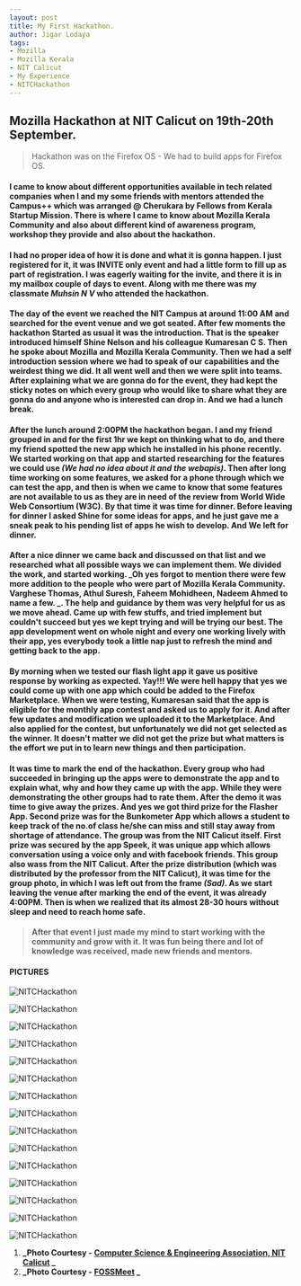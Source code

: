 ```yaml
---
layout: post
title: My First Hackathon.
author: Jigar Lodaya
tags:
- Mozilla
- Mozilla Kerala
- NIT Calicut
- My Experience
- NITCHackathon
---
```

## Mozilla Hackathon at NIT Calicut on 19th-20th September.


> Hackathon was on the Firefox OS - We had to build apps for Firefox OS.


#### I came to know about different opportunities available in tech related companies when I and my some friends with mentors attended the **Campus++** which was arranged @ Cherukara by **Fellows from Kerala Startup Mission**. There is where I came to know about **Mozilla Kerala Community** and also about different kind of awareness program, workshop they provide and also about the hackathon.


#### I had no proper idea of how it is done and what it is gonna happen. I just registered for it, it was **INVITE** only event and had a little form to fill up as part of registration. I was eagerly waiting for the invite, and there it is in my mailbox couple of days to event. Along with me there was my classmate *Muhsin N V* who attended the hackathon.


#### The day of the event we reached the NIT Campus at around 11:00 AM and searched for the event venue and we got seated. After few moments the hackathon Started as usual it was the introduction. That is the speaker introduced himself **Shine Nelson** and his colleague **Kumaresan C S**. Then he spoke about **Mozilla and Mozilla Kerala Community**. Then we had a self introduction session where we had to speak of our capabilities and the weirdest thing we did. It all went well and then we were split into teams. After explaining what we are gonna do for the event, they had kept the sticky notes on which every group who would like to share what they are gonna do and anyone who is interested can drop in. And we had a lunch break.


#### After the lunch around 2:00PM the hackathon began. I and my friend grouped in and for the first 1hr we kept on thinking what to do, and there my friend spotted the new app which he installed in his phone recently. We started working on that app and started researching for the features we could use _(We had no idea about it and the webapis)_. Then after long time working on some features, we asked for a phone through which we can test the app, and then is when we came to know that some features are not available to us as they are in need of the review from **World Wide Web Consortium (W3C)**. By that time it was time for dinner. Before leaving for dinner I asked Shine for some ideas for apps, and he just gave me a sneak peak to his pending list of apps he wish to develop. And We left for dinner.


#### After a nice dinner we came back and discussed on that list and we researched what all possible ways we can implement them. We divided the work, and started working. **_Oh yes forgot to mention there were few more addition to the people who were part of Mozilla Kerala Community. Varghese Thomas, Athul Suresh, Faheem Mohidheen, Nadeem Ahmed to name a few. _**. The help and guidance by them was very helpful for us as we move ahead. Came up with few stuffs, and tried implement but couldn't succeed but yes we kept trying and will be trying our best. The app development went on whole night and every one working lively with their app, yes everybody took a little nap just to refresh the mind and getting back to the app.


#### By morning when we tested our flash light app it gave us positive response by working as expected. **Yay!!!** We were hell happy that yes we could come up with one app which could be added to the Firefox Marketplace. When we were testing, Kumaresan said that the app is eligible for the monthly app contest and asked us to apply for it. And after few updates and modification we uploaded it to the Marketplace. And also applied for the contest, but unfortunately we did not get selected as the winner. **It doesn't matter we did not get the prize but what matters is the effort we put in to learn new things and then participation**.


#### It was time to mark the end of the hackathon. Every group who had succeeded in bringing up the apps were to demonstrate the app and to explain what, why and how they came up with the app. While they were demonstrating the other groups had to rate them. After the demo it was time to give away the prizes. And yes we got third prize for the **Flasher App**. Second prize was for the **Bunkometer App** which allows a student to keep track of the no.of class he/she can miss and still stay away from shortage of attendance. The group was from the NIT Calicut itself. First prize was secured by the app **Speek**, it was unique app which allows conversation using a voice only and with facebook friends. This group also wass from the NIT Calicut. After the prize distribution (which was distributed by the professor from the NIT Calicut), it was time for the group photo, in which I was left out from the frame _(Sad)_. As we start leaving the venue after marking the end of the event, it was already 4:00PM. Then is when we realized that its almost 28-30 hours without sleep and need to reach home safe.


> #### After that event I just made my mind to start working with the community and grow with it. It was fun being there and **lot of knowledge was received, made new friends and mentors**.


#### PICTURES

![NITCHackathon](https://fbcdn-sphotos-b-a.akamaihd.net/hphotos-ak-xtp1/v/t1.0-9/12038343_879275695484279_125474247282022877_n.jpg?oh=97444a54abeaeefbb6f3dcfb3a9445b1&oe=57130B7C&__gda__=1461437321_ae10a8dae926f55702a694160d656061)

![NITCHackathon](https://scontent-sin1-1.xx.fbcdn.net/hphotos-xla1/v/t1.0-9/12049625_879275768817605_8066503289414056907_n.jpg?oh=a2ded6211e96c0d8aef960f523a5ab82&oe=571F3DBF)

![NITCHackathon](https://scontent-sin1-1.xx.fbcdn.net/hphotos-xtf1/v/t1.0-9/12004929_879275815484267_14122905039416896_n.jpg?oh=9115e0d21d8e14448d35ee0d0c059d8b&oe=56D4A548)

![NITCHackathon](https://fbcdn-sphotos-d-a.akamaihd.net/hphotos-ak-xft1/v/t1.0-9/11219096_879275878817594_5849302385617797104_n.jpg?oh=9e6723b222ea768ebc59378c2b88cfb5&oe=5715480D&__gda__=1460965767_932ec729a6cba12a581b32aec3496adb)

![NITCHackathon](https://scontent-sin1-1.xx.fbcdn.net/hphotos-xfa1/v/l/t1.0-9/12039619_879275842150931_3541759887040752126_n.jpg?oh=1aa516ab171df0a52e4ed0db845686d8&oe=56E3683C)

![NITCHackathon](https://scontent-sin1-1.xx.fbcdn.net/hphotos-xtf1/v/t1.0-9/11998827_879275862150929_9022736405486940706_n.jpg?oh=d35202ff7f512b0d4dca68ec93c596d9&oe=56E3F6D5)

![NITCHackathon](https://scontent-sin1-1.xx.fbcdn.net/hphotos-xat1/v/t1.0-9/12032036_879275858817596_5788322102458963283_n.jpg?oh=35c2d20aaf6c015e3a21146ba0e5e5ff&oe=57213864)

![NITCHackathon](https://scontent-sin1-1.xx.fbcdn.net/hphotos-xtf1/v/t1.0-9/12002287_879276468817535_3468574353239994268_n.jpg?oh=c8e13f0c378ba46e3b2470669bfdd7c9&oe=57139E3C)

![NITCHackathon](https://scontent-sin1-1.xx.fbcdn.net/hphotos-xpa1/v/t1.0-9/12049294_879276428817539_4508678977545456397_n.jpg?oh=0b71ab75774640f2068f70c8dd02a28d&oe=571F11B3)

![NITCHackathon](https://scontent-sin1-1.xx.fbcdn.net/hphotos-xft1/v/t1.0-9/11232988_879276495484199_8819447857727834244_n.jpg?oh=a98d870bc36ee03c367371c2645e2ee1&oe=571E4260)

![NITCHackathon](https://fbcdn-sphotos-d-a.akamaihd.net/hphotos-ak-xft1/v/t1.0-9/11995957_879276518817530_4253241519162128672_n.jpg?oh=784fe151fd29426f087febabd02caaf8&oe=570D4011&__gda__=1461542555_cc0631ae71986cda0ff639c79cd6c5d9)

![NITCHackathon](https://scontent-sin1-1.xx.fbcdn.net/hphotos-xat1/v/t1.0-9/12039554_879276552150860_918358409500918847_n.jpg?oh=cfbdea347b697cb7a68985338f47cd65&oe=56E16355)

![NITCHackathon](https://scontent-sin1-1.xx.fbcdn.net/hphotos-xtf1/v/t1.0-9/11224120_1036175739735894_325723434827598306_n.jpg?oh=bdaa2fb4bc80a9e61492354618bfebee&oe=56E4343F)

![NITCHackathon](https://scontent-sin1-1.xx.fbcdn.net/hphotos-xtf1/v/t1.0-9/12002965_1036175743069227_1661024533224727086_n.jpg?oh=89f449375269294adec3e74eee5ca041&oe=56E15619)

![NITCHackathon](https://scontent-sin1-1.xx.fbcdn.net/hphotos-xft1/v/t1.0-9/11059392_1036177119735756_4701690084593062338_n.jpg?oh=bb4782fc7c2cd07241260632f16a9941&oe=56DD896A)



1. **_Photo Courtesy - [Computer Science & Engineering Association, NIT Calicut](https://www.facebook.com/CSEA.NITC) _**
2. **_Photo Courtesy - [FOSSMeet](https://www.facebook.com/fossmeet) _**
